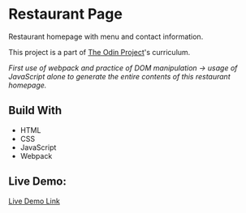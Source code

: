 # Restaurant Page

Restaurant homepage with menu and contact information.

This project is a part of [The Odin Project](https://www.theodinproject.com/)'s curriculum.

_First use of webpack and practice of DOM manipulation -> usage of JavaScript alone to generate the entire contents of this restaurant homepage._

## Build With

- HTML
- CSS
- JavaScript
- Webpack

## Live Demo:

[Live Demo Link](https://natesgh.github.io/restaurant-page/)
